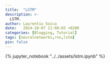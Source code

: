 ```yaml
---
title:  "LSTM"
description: >-
  LSTM.
author: Laurentiu Soica
date:   2024-10-07 11:08:03 +0200
categories: [Blogging, Tutorial]
tags: [neuralnetworks,rnn,lstm]
pin: false
---
```


{% jupyter_notebook "../../assets/lstm.ipynb" %}